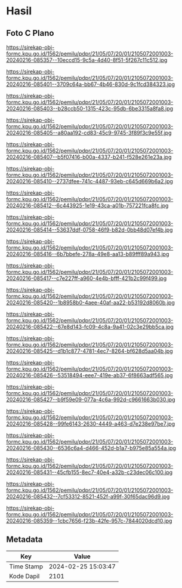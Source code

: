 # Hasil

## Foto C Plano

https://sirekap-obj-formc.kpu.go.id/1562/pemilu/pdpr/21/05/07/20/01/2105072001003-20240216-085357--10eccd15-9c5a-4d40-8f51-5f267c11c512.jpg

https://sirekap-obj-formc.kpu.go.id/1562/pemilu/pdpr/21/05/07/20/01/2105072001003-20240216-085401--3709c64a-bb67-4b46-830d-9c1fcd384323.jpg

https://sirekap-obj-formc.kpu.go.id/1562/pemilu/pdpr/21/05/07/20/01/2105072001003-20240216-085403--b28ccb50-1315-423c-95db-6be3315a8fa8.jpg

https://sirekap-obj-formc.kpu.go.id/1562/pemilu/pdpr/21/05/07/20/01/2105072001003-20240216-085405--a80aa192-cd83-45c9-9745-3f89f3c9e55f.jpg

https://sirekap-obj-formc.kpu.go.id/1562/pemilu/pdpr/21/05/07/20/01/2105072001003-20240216-085407--b5f07416-b00a-4337-b241-f528e261e23a.jpg

https://sirekap-obj-formc.kpu.go.id/1562/pemilu/pdpr/21/05/07/20/01/2105072001003-20240216-085410--2737dfee-741c-4487-93eb-c645d669b6a2.jpg

https://sirekap-obj-formc.kpu.go.id/1562/pemilu/pdpr/21/05/07/20/01/2105072001003-20240216-085412--6c443925-1e19-43ca-a01b-757221fca8fc.jpg

https://sirekap-obj-formc.kpu.go.id/1562/pemilu/pdpr/21/05/07/20/01/2105072001003-20240216-085414--53637ddf-0758-46f9-b82d-0bb48d07ef4b.jpg

https://sirekap-obj-formc.kpu.go.id/1562/pemilu/pdpr/21/05/07/20/01/2105072001003-20240216-085416--6b7bbefe-278a-49e8-aa13-b89fff89a943.jpg

https://sirekap-obj-formc.kpu.go.id/1562/pemilu/pdpr/21/05/07/20/01/2105072001003-20240216-085417--c7e227ff-a960-4e4b-bfff-421b2c99f499.jpg

https://sirekap-obj-formc.kpu.go.id/1562/pemilu/pdpr/21/05/07/20/01/2105072001003-20240216-085420--1b8958b0-4aee-40af-aa22-b53192d8060b.jpg

https://sirekap-obj-formc.kpu.go.id/1562/pemilu/pdpr/21/05/07/20/01/2105072001003-20240216-085422--67e8d143-fc09-4c8a-9a41-02c3e29bb5ca.jpg

https://sirekap-obj-formc.kpu.go.id/1562/pemilu/pdpr/21/05/07/20/01/2105072001003-20240216-085425--d1b1c877-4781-4ec7-8264-bf628d5aa04b.jpg

https://sirekap-obj-formc.kpu.go.id/1562/pemilu/pdpr/21/05/07/20/01/2105072001003-20240216-085426--53518494-eee7-419e-ab37-6f8663adf565.jpg

https://sirekap-obj-formc.kpu.go.id/1562/pemilu/pdpr/21/05/07/20/01/2105072001003-20240216-085427--b9f59e09-077a-4c6a-992d-c9661663b030.jpg

https://sirekap-obj-formc.kpu.go.id/1562/pemilu/pdpr/21/05/07/20/01/2105072001003-20240216-085428--99fe6143-2630-4449-a463-d7e238e97be7.jpg

https://sirekap-obj-formc.kpu.go.id/1562/pemilu/pdpr/21/05/07/20/01/2105072001003-20240216-085430--6536c6a4-d466-452d-b1a7-b975e85a554a.jpg

https://sirekap-obj-formc.kpu.go.id/1562/pemilu/pdpr/21/05/07/20/01/2105072001003-20240216-085431--45cfb155-8ec7-40e4-a32b-c23dec06c100.jpg

https://sirekap-obj-formc.kpu.go.id/1562/pemilu/pdpr/21/05/07/20/01/2105072001003-20240216-085432--7cf53312-8521-452f-a99f-30f65dac96d9.jpg

https://sirekap-obj-formc.kpu.go.id/1562/pemilu/pdpr/21/05/07/20/01/2105072001003-20240216-085359--1cbc7656-f23b-42fe-957c-7844020dcd10.jpg


## Metadata

| Key        | Value               |
| ---------- | ------------------- |
| Time Stamp | 2024-02-25 15:03:47 |
| Kode Dapil | 2101                |



